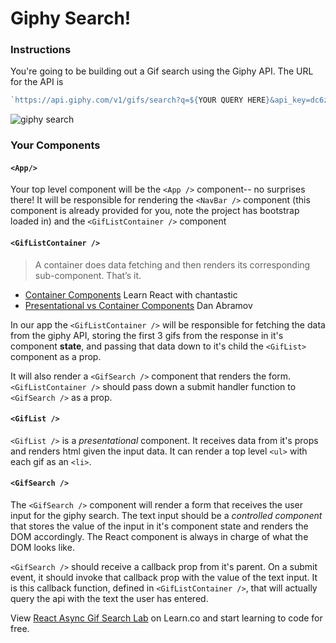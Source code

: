 # Giphy Search!

### Instructions

You're going to be building out a Gif search using the Giphy API. The URL for
the API is

```js
`https://api.giphy.com/v1/gifs/search?q=${YOUR QUERY HERE}&api_key=dc6zaTOxFJmzC&rating=g`

```

![giphy search](https://raw.githubusercontent.com/learn-co-curriculum/react-async-gif-search-lab/master/async.gif)

### Your Components

#### `<App/>`

Your top level component will be the `<App />` component-- no surprises there!
It will be responsible for rendering the `<NavBar />` component (this
component is already provided for you, note the project has bootstrap loaded
in) and the `<GifListContainer />` component

#### `<GifListContainer />`

> A container does data fetching and then renders its corresponding
sub-component. That’s it.

- [Container Components][containers] Learn React with chantastic
- [Presentational vs Container Components][presentationalvs] Dan Abramov

In our app the `<GifListContainer />` will be responsible for fetching the data
from the giphy API, storing the first 3 gifs from the response in it's component
**state**, and passing that data down to it's child the `<GifList>` component as
a prop.

It will also render a `<GifSearch />` component that renders the form.
`<GifListContainer />` should pass down a submit handler function to `<GifSearch />`
as a prop.

#### `<GifList />`

`<GifList />` is a *presentational* component. It receives data from it's props
and renders html given the input data. It can render a top level `<ul>` with
each gif as an `<li>`.

#### `<GifSearch />`

The `<GifSearch />` component will render a form that receives the user input
for the giphy search. The text input should be a *controlled component* that
stores the value of the input in it's component state and renders the DOM
accordingly. The React component is always in charge of what the DOM looks like.

`<GifSearch />` should receive a callback prop from it's parent.  On a submit
event, it should invoke that callback prop with the value of the text input. It
is this callback function, defined in  `<GifListContainer />`, that will
actually query the api with the text the user has entered.


<p class='util--hide'>View <a href='https://learn.co/lessons/react-async-gif-search-lab'>React Async Gif Search Lab</a> on Learn.co and start learning to code for free.</p>

[containers]: https://medium.com/@learnreact/container-components-c0e67432e005
[presentationalvs]: https://medium.com/@dan_abramov/smart-and-dumb-components-7ca2f9a7c7d0
